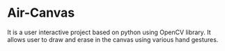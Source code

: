 # Air-Canvas
It is a user interactive project based on python using OpenCV library. It allows user to draw and erase in the canvas using various hand gestures. 
